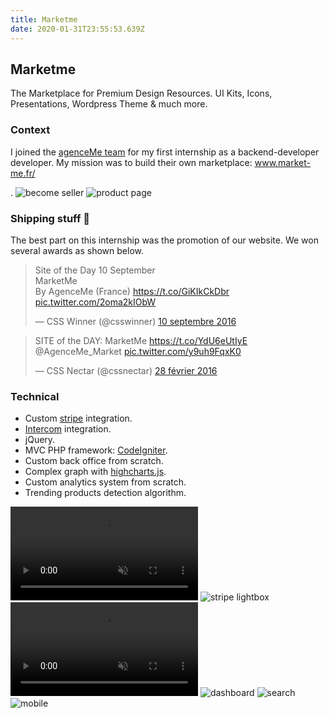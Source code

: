 ```yaml
---
title: Marketme
date: 2020-01-31T23:55:53.639Z
---
```

<h2>Marketme</h2>

<p>The Marketplace for Premium Design Resources. UI Kits, Icons, Presentations, Wordpress Theme & much more.</p>

<h3>Context</h3>

  <p>I joined the <a href="https://dribbble.com/AgenceMe">agenceMe team</a> for my first internship as a backend-developer developer. My mission was to build their own marketplace: <a href="https://www.market-me.fr">www.market-me.fr/</a></p>.

  <img src="src/media/img/post-img/marketme/6.jpg" alt="become seller">
  <img src="src/media/img/post-img/marketme/13.png" alt="product page">

<h3>Shipping stuff 🚀</h3>

  <p>The best part on this internship was the promotion of our website. We won several awards as shown below.</p>

  <blockquote class="twitter-tweet" data-lang="fr">
    <p lang="en" dir="ltr">Site of the Day 10 September
      <br>MarketMe
      <br>By AgenceMe (France)
      <a href="https://t.co/GiKIkCkDbr">https://t.co/GiKIkCkDbr</a>
      <a href="https://t.co/2oma2kIObW">pic.twitter.com/2oma2kIObW</a>
    </p>&mdash; CSS Winner (@csswinner)
    <a href="https://twitter.com/csswinner/status/774485802029948928?ref_src=twsrc%5Etfw">10 septembre 2016</a>
  </blockquote>

  <blockquote class="twitter-tweet" data-cards="hidden" data-lang="fr">
    <p lang="en" dir="ltr">SITE of the DAY: MarketMe
      <a href="https://t.co/YdU6eUtIyE">https://t.co/YdU6eUtIyE</a> @AgenceMe_Market
      <a href="https://t.co/y9uh9FqxK0">pic.twitter.com/y9uh9FqxK0</a>
    </p>&mdash; CSS Nectar (@cssnectar)
    <a href="https://twitter.com/cssnectar/status/703928159717236736?ref_src=twsrc%5Etfw">28 février 2016</a>
  </blockquote>

<h3>Technical</h3>

<ul>
  <li>Custom <a href="https://stripe.com/fr">stripe</a> integration.</li>
  <li><a href="https://www.intercom.com/">Intercom</a> integration.</li>
  <li>jQuery.</li>
  <li>MVC PHP framework: <a href="https://codeigniter.com/">CodeIgniter</a>.</li>
  <li>Custom back office from scratch</a>.</li>
  <li>Complex graph with <a href="https://www.highcharts.com/">highcharts.js</a>.</li>
  <li>Custom analytics system from scratch</a>.</li>
  <li>Trending products detection algorithm</a>.</li>
</ul>

  <video autoplay loop muted src="src/media/img/carousel-img/marketme.mp4"></video>   <img src="src/media/img/post-img/marketme/7.jpg" alt="stripe lightbox">   <video autoplay loop muted src="src/media/img/post-img/marketme/14.mp4"></video>   <img src="src/media/img/post-img/marketme/12.jpg" alt="dashboard">   <img src="src/media/img/post-img/marketme/11.jpg" alt="search">   <img style="max-height: 600px; width: auto;" src="src/media/img/post-img/marketme/1.jpg" alt="mobile">
